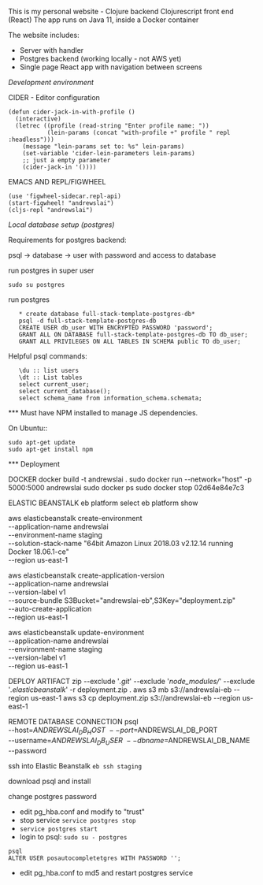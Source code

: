 
This is my personal website - Clojure backend Clojurescript front end (React)
The app runs on Java 11, inside a Docker container


The website includes:
- Server with handler
- Postgres backend (working locally - not AWS yet)
- Single page React app with navigation between screens


*Development environment*

CIDER - Editor configuration
```
(defun cider-jack-in-with-profile ()
  (interactive)
  (letrec ((profile (read-string "Enter profile name: "))
           (lein-params (concat "with-profile +" profile " repl :headless")))
    (message "lein-params set to: %s" lein-params)
    (set-variable 'cider-lein-parameters lein-params)
    ;; just a empty parameter
    (cider-jack-in '())))
```

EMACS AND REPL/FIGWHEEL
```
(use 'figwheel-sidecar.repl-api)
(start-figwheel! "andrewslai")
(cljs-repl "andrewslai")
```


*Local database setup (postgres)*

Requirements for postgres backend:

psql -> database -> user with password and access to database


run postgres in super user

```sudo su postgres```

run postgres

```
   * create database full-stack-template-postgres-db*
   psql -d full-stack-template-postgres-db
   CREATE USER db_user WITH ENCRYPTED PASSWORD 'password';
   GRANT ALL ON DATABASE full-stack-template-postgres-db TO db_user;
   GRANT ALL PRIVILEGES ON ALL TABLES IN SCHEMA public TO db_user;

```

Helpful psql commands:

```
   \du :: list users
   \dt :: List tables
   select current_user;
   select current_database();
   select schema_name from information_schema.schemata;
```

*** Must have NPM installed to manage JS dependencies.

On Ubuntu::
```
sudo apt-get update
sudo apt-get install npm
```


*** Deployment

DOCKER
docker build -t andrewslai .
sudo docker run --network="host" -p 5000:5000 andrewslai
sudo docker ps
sudo docker stop 02d64e84e7c3


ELASTIC BEANSTALK
eb platform select
eb platform show

aws elasticbeanstalk create-environment \
    --application-name andrewslai \
    --environment-name staging \
    --solution-stack-name "64bit Amazon Linux 2018.03 v2.12.14 running Docker 18.06.1-ce" \
    --region us-east-1

aws elasticbeanstalk create-application-version \
    --application-name andrewslai \
    --version-label v1 \
    --source-bundle S3Bucket="andrewslai-eb",S3Key="deployment.zip" \
    --auto-create-application \
    --region us-east-1

aws elasticbeanstalk update-environment \
    --application-name andrewslai \
    --environment-name staging \
    --version-label v1 \
    --region us-east-1

DEPLOY ARTIFACT
zip --exclude '*.git*' --exclude '*node_modules/*' --exclude '*.elasticbeanstalk*' -r deployment.zip .
aws s3 mb s3://andrewslai-eb --region us-east-1
aws s3 cp deployment.zip s3://andrewslai-eb --region us-east-1

REMOTE DATABASE CONNECTION
psql \
   --host=$ANDREWSLAI_DB_HOST \
   --port=$ANDREWSLAI_DB_PORT \
   --username=$ANDREWSLAI_DB_USER \
   --dbname=$ANDREWSLAI_DB_NAME \
   --password


ssh into Elastic Beanstalk
`eb ssh staging`

download psql and install

change postgres password
- edit pg_hba.conf and modify to "trust"
- stop service `service postgres stop`
- `service postgres start`
- login to psql: `sudo su - postgres`

```
psql
ALTER USER posautocompletetgres WITH PASSWORD '';
```
- edit pg_hba.conf to md5 and restart postgres service


